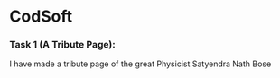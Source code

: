 # CodSoft
### Task 1 (A Tribute Page):
I have made a tribute page of the great Physicist Satyendra Nath Bose
